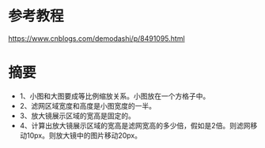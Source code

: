 # 参考教程
https://www.cnblogs.com/demodashi/p/8491095.html

# 摘要
* 1、小图和大图要成等比例缩放关系。小图放在一个方格子中。
* 2、滤网区域宽度和高度是小图宽度的一半。
* 3、放大镜展示区域的宽高是固定的。
* 4、计算出放大镜展示区域的宽高是滤网宽高的多少倍，假如是2倍。则滤网移动10px。则放大镜中的图片移动20px。
